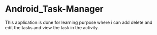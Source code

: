 # Android_Task-Manager

This application is done for learning purpose where i can add delete and edit the tasks and view the task in the activity.

